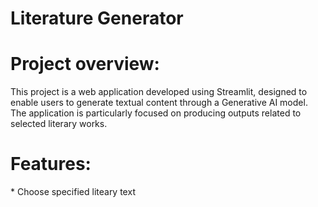 <h1>Literature Generator</h1>

<h1>Project overview:</h1>  This project is a web application developed using Streamlit, designed to enable users to generate textual content through a Generative AI model. The application is particularly focused on producing outputs related to selected literary works.

<h1>Features: </h1>
* Choose specified liteary text 
